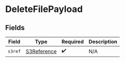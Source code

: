 # DeleteFilePayload


## Fields

| Field                                             | Type                                              | Required                                          | Description                                       |
| ------------------------------------------------- | ------------------------------------------------- | ------------------------------------------------- | ------------------------------------------------- |
| `s3ref`                                           | [S3Reference](../../models/shared/s3reference.md) | :heavy_check_mark:                                | N/A                                               |